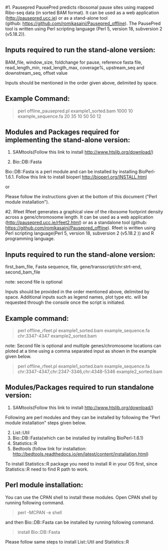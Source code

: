 #1. Pausepred
PausePred predicts ribosomal pause sites using mapped Ribo-seq data (in sorted BAM format). It can be used as a web application (http://pausepred.ucc.ie) or as a stand-alone tool (github: https://github.com/romikasaini/Pausepred_offline). The PausePred tool is written using Perl scripting language (Perl 5, version 18, subversion 2 (v5.18.2)).

## Inputs required to run the stand-alone version:

BAM_file, window_size, foldchange for pause, reference fasta file, read_length_min, read_length_max, coverage%, upstream_seq and downstream_seq, offset value

Inputs should be mentioned in the order given above, delimited by space.

## Example Command:
>perl offline_pausepred.pl example1_sorted.bam 1000 10 example_sequence.fa 20 35 10 50 50 12


## Modules and Packages required for implementing the stand-alone version:
1. SAMtools(Follow this link to install http://www.htslib.org/download/)


2. Bio::DB::Fasta

Bio::DB::Fasta is a perl module and can be installed by installing BioPerl-1.6.1. Follow this link to install bioperl http://bioperl.org/INSTALL.html
                                                  
or 

Please follow the instructions given at the bottom of this document ("Perl module installation").


#2. Rfeet
Rfeet generates a graphical view of the ribosome footprint density across a gene/chromosome length. It can be used as a web application (http://pausepred.ucc.ie/rfeet2.html) or as a standalone tool (github: https://github.com/romikasaini/Pausepred_offline).
Rfeet is written using Perl scripting language(Perl 5, version 18, subversion 2 (v5.18.2 )) and R programming language.

## Inputs required to run the stand-alone version:
first_bam_file, Fasta sequence, file, gene/transscript/chr:strt-end, second_bam_file

note: second file is optional

Inputs should be provided in the order mentioned above, delimited by space. Additional inputs such as legend names, plot type etc. will be requested through the console once the script is initiated.

## Example command:
>perl offline_rfeet.pl example1_sorted.bam example_sequence.fa chr:3347-4347 example2_sorted.bam

note: Second file is optional and multiple genes/chromosome locations can ploted at a time using a comma separated input as shown in the example given below.
>perl offline_rfeet.pl example1_sorted.bam example_sequence.fa chr:3347-4347,chr:2347-3346,chr:4348-5346 example2_sorted.bam

## Modules/Packages required to run standalone version:
1. SAMtools(Follow this link to install http://www.htslib.org/download/)

Following are perl modules and they can be installed by following the "Perl module installation" steps given below.

2. List::Util
3. Bio::DB::Fasta(which can be installed by installing BioPerl-1.6.1)
4. Statistics::R
5. Bedtools (follow link for installation: http://bedtools.readthedocs.io/en/latest/content/installation.html)

To install Statistics::R package you need to install R in your OS first, since Statistics::R need to find R path to work. 

## Perl module installation:

You can use the CPAN shell to install these modules. Open CPAN shell by running following command.

>perl -MCPAN -e shell

and then Bio::DB::Fasta can be installed by running following command.

>install Bio::DB::Fasta

Please follow same steps to install List::Util and Statistics::R
